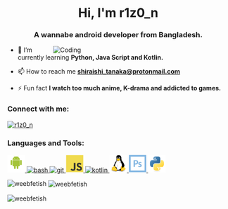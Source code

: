 <h1 align="center">Hi, I'm r1z0_n</h1>
<h3 align="center">A wannabe android developer from Bangladesh.</h3>
<img align="right" alt="Coding" width ="400"src="https://imgur.com/gallery/7A5ZfPJ">

- 🌱 I’m currently learning **Python, Java Script and Kotlin.**

- 📫 How to reach me **shiraishi_tanaka@protonmail.com**

- ⚡ Fun fact **I watch too much anime, K-drama and addicted to games.**

<h3 align="left">Connect with me:</h3>
<p align="left">
<a href="https://twitter.com/r1z0_n" target="blank"><img align="center" src="https://raw.githubusercontent.com/rahuldkjain/github-profile-readme-generator/master/src/images/icons/Social/twitter.svg" alt="r1z0_n" height="30" width="40" /></a>
</p>

<h3 align="left">Languages and Tools:</h3>
<p align="left"> <a href="https://developer.android.com" target="_blank" rel="noreferrer"> <img src="https://raw.githubusercontent.com/devicons/devicon/master/icons/android/android-original-wordmark.svg" alt="android" width="40" height="40"/> </a> <a href="https://www.gnu.org/software/bash/" target="_blank" rel="noreferrer"> <img src="https://www.vectorlogo.zone/logos/gnu_bash/gnu_bash-icon.svg" alt="bash" width="40" height="40"/> </a> <a href="https://git-scm.com/" target="_blank" rel="noreferrer"> <img src="https://www.vectorlogo.zone/logos/git-scm/git-scm-icon.svg" alt="git" width="40" height="40"/> </a> <a href="https://developer.mozilla.org/en-US/docs/Web/JavaScript" target="_blank" rel="noreferrer"> <img src="https://raw.githubusercontent.com/devicons/devicon/master/icons/javascript/javascript-original.svg" alt="javascript" width="40" height="40"/> </a> <a href="https://kotlinlang.org" target="_blank" rel="noreferrer"> <img src="https://www.vectorlogo.zone/logos/kotlinlang/kotlinlang-icon.svg" alt="kotlin" width="40" height="40"/> </a> <a href="https://www.linux.org/" target="_blank" rel="noreferrer"> <img src="https://raw.githubusercontent.com/devicons/devicon/master/icons/linux/linux-original.svg" alt="linux" width="40" height="40"/> </a> <a href="https://www.photoshop.com/en" target="_blank" rel="noreferrer"> <img src="https://raw.githubusercontent.com/devicons/devicon/master/icons/photoshop/photoshop-line.svg" alt="photoshop" width="40" height="40"/> </a> <a href="https://www.python.org" target="_blank" rel="noreferrer"> <img src="https://raw.githubusercontent.com/devicons/devicon/master/icons/python/python-original.svg" alt="python" width="40" height="40"/> </a> </p>

<p><img align="left" src="https://github-readme-stats.vercel.app/api/top-langs?username=weebfetish&show_icons=true&locale=en&layout=compact" alt="weebfetish" /></p>

<p>&nbsp;<img align="center" src="https://github-readme-stats.vercel.app/api?username=weebfetish&show_icons=true&locale=en" alt="weebfetish" /></p>

<p><img align="center" src="https://github-readme-streak-stats.herokuapp.com/?user=weebfetish&" alt="weebfetish" /></p>
